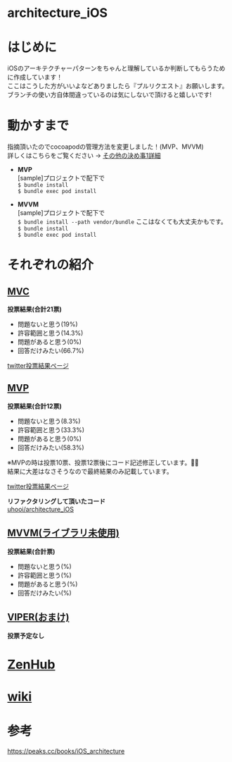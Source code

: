 # architecture_iOS

# はじめに
iOSのアーキテクチャーパターンをちゃんと理解しているか判断してもらうために作成しています！<br>
ここはこうした方がいいよなどありましたら『プルリクエスト』お願いします。<br>
ブランチの使い方自体間違っているのは気にしないで頂けると嬉しいです!<br>

# 動かすまで
指摘頂いたのでcocoapodの管理方法を変更しました！(MVP、MVVM)<br>
詳しくはこちらをご覧ください → [その他の決め事1詳細](https://github.com/sachiko-kame/architecture_iOS/wiki/%E3%81%9D%E3%81%AE%E4%BB%96%E3%81%AE%E6%B1%BA%E3%82%81%E4%BA%8B1%E8%A9%B3%E7%B4%B0)<br>

- **MVP**<br>
[sample]プロジェクトで配下で<br>
`$ bundle install`<br>
`$ bundle exec pod install`<br>

- **MVVM**<br>
[sample]プロジェクトで配下で<br>
`$ bundle install --path vendor/bundle` ここはなくても大丈夫かもです。<br>
`$ bundle install`<br>
`$ bundle exec pod install`<br>

# それぞれの紹介
## [MVC](https://github.com/sachiko-kame/architecture_iOS/tree/feature/MVC)

**投票結果(合計21票)**
- 問題ないと思う(19%)
- 許容範囲と思う(14.3%)
- 問題があると思う(0%)
- 回答だけみたい(66.7%)

[twitter投票結果ページ](https://twitter.com/854729/status/1249711200151040000)

## [MVP](https://github.com/sachiko-kame/architecture_iOS/tree/feature/MVP)

**投票結果(合計12票)**
- 問題ないと思う(8.3%)
- 許容範囲と思う(33.3%)
- 問題があると思う(0%)
- 回答だけみたい(58.3%)

※MVPの時は投票10票、投票12票後にコード記述修正しています。🙇‍♀️<br>
結果に大差はなさそうなので最終結果のみ記載しています。<br>

[twitter投票結果ページ](https://twitter.com/854729/status/1251014938941722624)

**リファクタリングして頂いたコード**<br>
[uhooi/architecture_iOS](https://github.com/uhooi/architecture_iOS/tree/feature/fix_mvp)

## [MVVM(ライブラリ未使用)](https://github.com/sachiko-kame/architecture_iOS/tree/feature/MVVM)

**投票結果(合計票)**
- 問題ないと思う(%)
- 許容範囲と思う(%)
- 問題があると思う(%)
- 回答だけみたい(%)

## [VIPER(おまけ)](https://github.com/sachiko-kame/architecture_iOS/tree/feature/VIPER)

**投票予定なし**

# [ZenHub](https://github.com/sachiko-kame/architecture_iOS/labels#workspaces/improvement-plan-5e99713e92d4be70c1e29ede/board?repos=255258678)

# [wiki](https://github.com/sachiko-kame/architecture_iOS/wiki)

# 参考
https://peaks.cc/books/iOS_architecture
